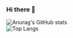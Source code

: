 ### Hi there 👋

![Anurag's GitHub stats](https://github-readme-stats.vercel.app/api?username=akherati56&show_icons=true&theme=radical)
<br>
![Top Langs](https://github-readme-stats.vercel.app/api/top-langs/?username=akherati56&langs_count=8&theme=radical)

<!--
**akherati56/akherati56** is a ✨ _special_ ✨ repository because its `README.md` (this file) appears on your GitHub profile.

Here are some ideas to get you started:

- 🔭 I’m currently working on ...
- 🌱 I’m currently learning ...
- 👯 I’m looking to collaborate on ...
- 🤔 I’m looking for help with ...
- 💬 Ask me about ...
- 📫 How to reach me: ...
- 😄 Pronouns: ...
- ⚡ Fun fact: ...
-->  